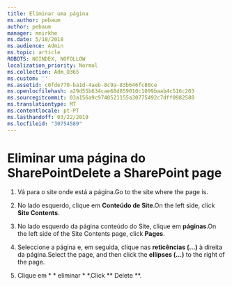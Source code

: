 ```yaml
---
title: Eliminar uma página
ms.author: pebaum
author: pebaum
manager: mnirkhe
ms.date: 5/18/2018
ms.audience: Admin
ms.topic: article
ROBOTS: NOINDEX, NOFOLLOW
localization_priority: Normal
ms.collection: Adm_O365
ms.custom: ''
ms.assetid: c0fde770-ba1d-4aeb-8c9a-83b646fc80ce
ms.openlocfilehash: a29d55b634cae68d859010c1099baab4c516c203
ms.sourcegitcommit: 03a156a9c9740521155a30775492c7dff0982588
ms.translationtype: MT
ms.contentlocale: pt-PT
ms.lasthandoff: 03/22/2019
ms.locfileid: "30754589"
---
```

# <a name="delete-a-sharepoint-page"></a><span data-ttu-id="cdb17-102">Eliminar uma página do SharePoint</span><span class="sxs-lookup"><span data-stu-id="cdb17-102">Delete a SharePoint page</span></span>

1. <span data-ttu-id="cdb17-103">Vá para o site onde está a página.</span><span class="sxs-lookup"><span data-stu-id="cdb17-103">Go to the site where the page is.</span></span>
    
2. <span data-ttu-id="cdb17-104">No lado esquerdo, clique em **Conteúdo de Site**.</span><span class="sxs-lookup"><span data-stu-id="cdb17-104">On the left side, click **Site Contents**.</span></span> 
    
3. <span data-ttu-id="cdb17-105">No lado esquerdo da página conteúdo do Site, clique em **páginas**.</span><span class="sxs-lookup"><span data-stu-id="cdb17-105">On the left side of the Site Contents page, click **Pages**.</span></span> 
    
4. <span data-ttu-id="cdb17-106">Seleccione a página e, em seguida, clique nas **reticências (...)** à direita da página.</span><span class="sxs-lookup"><span data-stu-id="cdb17-106">Select the page, and then click the **ellipses (...)** to the right of the page.</span></span> 
    
5. <span data-ttu-id="cdb17-107">Clique em \* \* eliminar \* \*.</span><span class="sxs-lookup"><span data-stu-id="cdb17-107">Click \*\* Delete \*\*.</span></span> 
    

